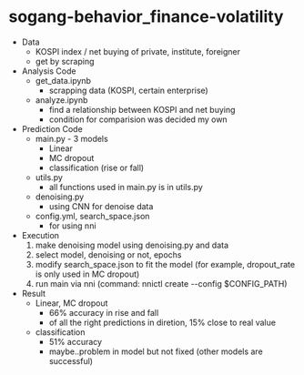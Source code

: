 # sogang-behavior_finance-volatility
* Data
  * KOSPI index / net buying of private, institute, foreigner
  * get by scraping<br>
* Analysis Code
  * get_data.ipynb
    * scrapping data (KOSPI, certain enterprise)
  * analyze.ipynb
    * find a relationship between KOSPI and net buying
    * condition for comparision was decided my own
* Prediction Code
  * main.py - 3 models
    * Linear
    * MC dropout
    * classification (rise or fall)
  * utils.py
    * all functions used in main.py is in utils.py
  * denoising.py
    * using CNN for denoise data
  * config.yml, search_space.json
    * for using nni<br>
* Execution
  1. make denoising model using denoising.py and data
  2. select model, denoising or not, epochs
  3. modify search_space.json to fit the model (for example, dropout_rate is only used in MC dropout)
  4. run main via nni (command: nnictl create --config $CONFIG_PATH)
* Result
  * Linear, MC dropout
    * 66% accuracy in rise and fall
    * of all the right predictions in diretion, 15% close to real value
  * classification 
    * 51% accuracy
    * maybe..problem in model but not fixed (other models are successful)
